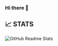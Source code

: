 ### Hi there 👋

<!--
**kiksong/kiksong** is a ✨ _special_ ✨ repository because its `README.md` (this file) appears on your GitHub profile.

Here are some ideas to get you started:

- 🔭 I’m currently working on ...
- 🌱 I’m currently learning ...
- 👯 I’m looking to collaborate on ...
- 🤔 I’m looking for help with ...
- 💬 Ask me about ...
- 📫 How to reach me: ...
- 😄 Pronouns: ...
- ⚡ Fun fact: ...
-->


## 📈 STATS
![GitHub Readme Stats][ReadmeStats-Image]

[ReadmeStats-Image]: https://github-readme-stats.vercel.app/api?username=u-u-z&show_icons=true&bg_color=ffffff "GitHub Readme Stats"
